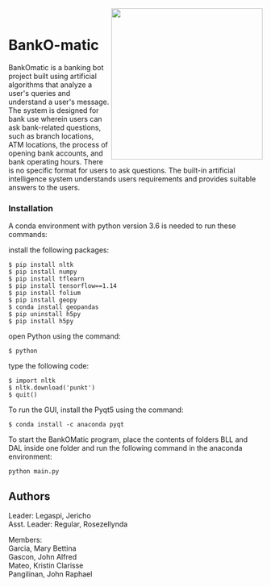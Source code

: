 <img src="https://github.com/JerichoLeg/BankOmatic/blob/RDRegular/UI/bnkmat.png" align="right" alt="" width="300"/> 
<br/>

# BankO-matic   

BankOmatic is a banking bot project built using artificial algorithms that analyze a user's queries and understand a user's message. The system is designed for bank use wherein users can ask  bank-related questions, such as branch locations, ATM locations, the process of opening bank accounts, and bank operating hours. There is no specific format for users to ask questions. The built-in artificial intelligence system understands users requirements and provides suitable answers to the users.

### Installation 
A conda environment with python version 3.6 is needed to run these commands: <br/>

install the following packages:
```
$ pip install nltk 
$ pip install numpy
$ pip install tflearn 
$ pip install tensorflow==1.14
$ pip install folium 
$ pip install geopy
$ conda install geopandas
$ pip uninstall h5py
$ pip install h5py 
```
open Python using the command:
```
$ python
```
type the following code:
```
$ import nltk 
$ nltk.download('punkt') 
$ quit()
```
To run the GUI, install the Pyqt5 using the command:

```
$ conda install -c anaconda pyqt

```
To start the BankOMatic program, place the contents of folders BLL and DAL inside one folder and run the following command in the anaconda environment:
```
python main.py
```




## Authors 

Leader: Legaspi, Jericho <br/>
Asst. Leader: Regular, Rosezellynda

Members: <br/>
Garcia, Mary Bettina <br/>
Gascon, John Alfred <br/>
Mateo, Kristin Clarisse <br/>
Pangilinan, John Raphael <br/>
